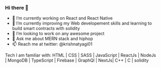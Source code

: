 ### Hi there 👋



- 🔭 I’m currently working on React and React Native
- 🌱 I’m currently improving my Web developement skills and learning to build smart contracts with solidity
- 👯 I’m looking to work on any awesome project
- 💬 Ask me about MERN stack and hiphop
- 📫 Reach me at twitter: @krishnatyagi01


Tech I am familiar with: HTML | CSS | SASS | JavaScript | ReactJs | NodeJs | MongoDB | TypeScript | Firebase | GraphQl | NextJs| C++ | C | solidity
